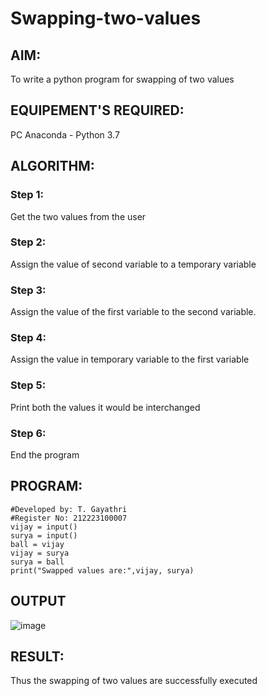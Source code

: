 # Swapping-two-values
## AIM:
To write a python program for swapping of two values
## EQUIPEMENT'S REQUIRED: 
PC
Anaconda - Python 3.7
## ALGORITHM: 
### Step 1:
Get the two values from the user
### Step 2: 
Assign the value of second variable to a temporary variable 
### Step 3: 
Assign the value of the first variable to the second variable.
### Step 4:  
Assign the value in temporary variable to the first variable
### Step 5: 
Print both the values it would be interchanged
### Step 6: 
End the program
## PROGRAM:
```
#Developed by: T. Gayathri
#Register No: 212223100007
vijay = input()
surya = input()
ball = vijay
vijay = surya
surya = ball
print("Swapped values are:",vijay, surya)
```
## OUTPUT 
![image](https://github.com/gayumee/Swapping-two-values/assets/149037327/06198163-31e4-40f7-90a5-74757c979d91)

## RESULT:
Thus the swapping of two values are successfully executed



